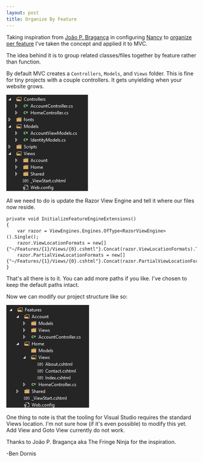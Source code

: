 ```yaml
---
layout: post
title: Organize By Feature
---
```


Taking inspiration from <a href='http://thefringeninja.com/'>João P. Bragança</a> in configuring <a href='http://nancyfx.org/'>Nancy</a> to <a href='http://thefringeninja.com/blog/481/organizing-per-feature-in-nancy'>organize per feature</a> I've taken the concept and applied it to MVC.

The idea behind it is to group related classes/files together by feature rather than function.

By default MVC creates a `Controllers`, `Models`, and `Views` folder. This is fine for tiny projects with a couple controllers. It gets unyielding when your website grows.

![Organize By Function](/images/mvc-default.png)

All we need to do is update the Razor View Engine and tell it where our files now reside.

    private void InitializeFeatureEngineExtensions()
    {
        var razor = ViewEngines.Engines.OfType<RazorViewEngine>().Single();
        razor.ViewLocationFormats = new[] {"~/Features/{1}/Views/{0}.cshmtl"}.Concat(razor.ViewLocationFormats).ToArray();
		razor.PartialViewLocationFormats = new[] {"~/Features/{1}/Views/{0}.cshtml"}.Concat(razor.PartialViewLocationFormats).ToArray();
    }
	
That's all there is to it. You can add more paths if you like. I've chosen to keep the default paths intact.

Now we can modify our project structure like so:

![Organize By Feature](/images/mvc-feature.png)

One thing to note is that the tooling for Visual Studio requires the standard Views location. I'm not sure how (if it's even possible) to modify this yet. Add View and Goto View currently do not work.

Thanks to João P. Bragança aka The Fringe Ninja for the inspiration.

-Ben Dornis